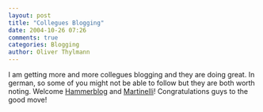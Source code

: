 ```yaml
---
layout: post
title: "Collegues Blogging"
date: 2004-10-26 07:26
comments: true
categories: Blogging
author: Oliver Thylmann
---
```



I am getting more and more collegues blogging and they are doing great. In german, so some of you might not be able to follow but they are both worth noting. Welcome [Hammerblog](http://hammerblog.blogg.de/) and [Martinelli](http://martinelli.blogg.de/)! Congratulations guys to the good move!


